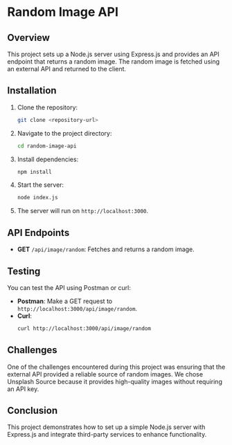 # Random Image API

## Overview

This project sets up a Node.js server using Express.js and provides an API endpoint that returns a random image. The random image is fetched using an external API and returned to the client.

## Installation

1. Clone the repository:
    ```bash
    git clone <repository-url>
    ```

2. Navigate to the project directory:
    ```bash
    cd random-image-api
    ```

3. Install dependencies:
    ```bash
    npm install
    ```

4. Start the server:
    ```bash
    node index.js
    ```

5. The server will run on `http://localhost:3000`.

## API Endpoints

- **GET** `/api/image/random`: Fetches and returns a random image.

## Testing

You can test the API using Postman or curl:

- **Postman**: Make a GET request to `http://localhost:3000/api/image/random`.
- **Curl**:
    ```bash
    curl http://localhost:3000/api/image/random
    ```

## Challenges

One of the challenges encountered during this project was ensuring that the external API provided a reliable source of random images. We chose Unsplash Source because it provides high-quality images without requiring an API key.

## Conclusion

This project demonstrates how to set up a simple Node.js server with Express.js and integrate third-party services to enhance functionality.
